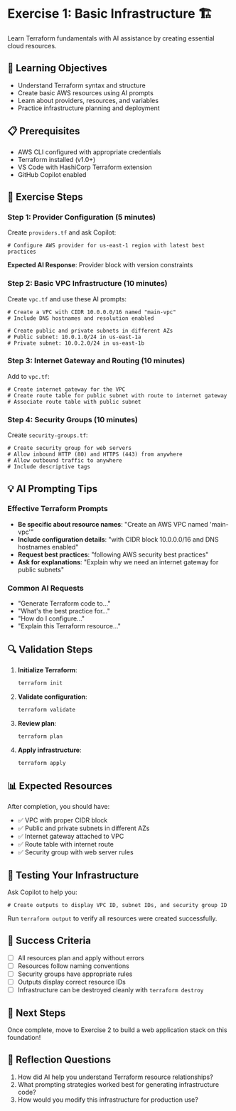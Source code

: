# Exercise 1: Basic Infrastructure 🏗️

Learn Terraform fundamentals with AI assistance by creating essential cloud resources.

## 🎯 Learning Objectives

- Understand Terraform syntax and structure
- Create basic AWS resources using AI prompts
- Learn about providers, resources, and variables
- Practice infrastructure planning and deployment

## 📋 Prerequisites

- AWS CLI configured with appropriate credentials
- Terraform installed (v1.0+)
- VS Code with HashiCorp Terraform extension
- GitHub Copilot enabled

## 🚀 Exercise Steps

### Step 1: Provider Configuration (5 minutes)

Create `providers.tf` and ask Copilot:

```hcl
# Configure AWS provider for us-east-1 region with latest best practices
```

**Expected AI Response**: Provider block with version constraints

### Step 2: Basic VPC Infrastructure (10 minutes)

Create `vpc.tf` and use these AI prompts:

```hcl
# Create a VPC with CIDR 10.0.0.0/16 named "main-vpc"
# Include DNS hostnames and resolution enabled
```

```hcl
# Create public and private subnets in different AZs
# Public subnet: 10.0.1.0/24 in us-east-1a
# Private subnet: 10.0.2.0/24 in us-east-1b
```

### Step 3: Internet Gateway and Routing (10 minutes)

Add to `vpc.tf`:

```hcl
# Create internet gateway for the VPC
# Create route table for public subnet with route to internet gateway
# Associate route table with public subnet
```

### Step 4: Security Groups (10 minutes)

Create `security-groups.tf`:

```hcl
# Create security group for web servers
# Allow inbound HTTP (80) and HTTPS (443) from anywhere
# Allow outbound traffic to anywhere
# Include descriptive tags
```

## 💡 AI Prompting Tips

### Effective Terraform Prompts
- **Be specific about resource names**: "Create an AWS VPC named 'main-vpc'"
- **Include configuration details**: "with CIDR block 10.0.0.0/16 and DNS hostnames enabled"
- **Request best practices**: "following AWS security best practices"
- **Ask for explanations**: "Explain why we need an internet gateway for public subnets"

### Common AI Requests
- "Generate Terraform code to..."
- "What's the best practice for..."
- "How do I configure..."
- "Explain this Terraform resource..."

## 🔍 Validation Steps

1. **Initialize Terraform**:
   ```bash
   terraform init
   ```

2. **Validate configuration**:
   ```bash
   terraform validate
   ```

3. **Review plan**:
   ```bash
   terraform plan
   ```

4. **Apply infrastructure**:
   ```bash
   terraform apply
   ```

## 📊 Expected Resources

After completion, you should have:
- ✅ VPC with proper CIDR block
- ✅ Public and private subnets in different AZs
- ✅ Internet gateway attached to VPC
- ✅ Route table with internet route
- ✅ Security group with web server rules

## 🧪 Testing Your Infrastructure

Ask Copilot to help you:

```hcl
# Create outputs to display VPC ID, subnet IDs, and security group ID
```

Run `terraform output` to verify all resources were created successfully.

## 🎯 Success Criteria

- [ ] All resources plan and apply without errors
- [ ] Resources follow naming conventions
- [ ] Security groups have appropriate rules
- [ ] Outputs display correct resource IDs
- [ ] Infrastructure can be destroyed cleanly with `terraform destroy`

## 🔄 Next Steps

Once complete, move to Exercise 2 to build a web application stack on this foundation!

## 💭 Reflection Questions

1. How did AI help you understand Terraform resource relationships?
2. What prompting strategies worked best for generating infrastructure code?
3. How would you modify this infrastructure for production use?
